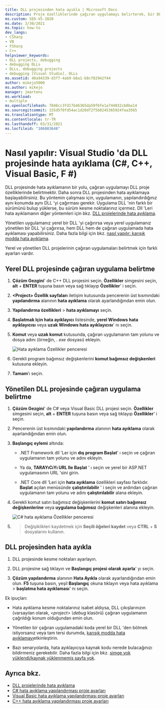 ```yaml
---
title: DLL projesinden hata ayıkla | Microsoft Docs
description: Proje özelliklerinde çağıran uygulamayı belirterek, bir DLL projesinin hata ayıklamasını projenin kendisinden başlatabilirsiniz. Ayrıntılar için bu makaleye bakın.
ms.custom: SEO-VS-2020
ms.date: 3/30/2021
ms.topic: how-to
dev_langs:
- CSharp
- VB
- FSharp
- C++
helpviewer_keywords:
- DLL projects, debugging
- debugging DLLs
- DLLs, debugging projects
- debugging [Visual Studio], DLLs
ms.assetid: 40a94339-d3f7-4ab9-b8a1-b8cf82942f44
author: mikejo5000
ms.author: mikejo
manager: jmartens
ms.workload:
- multiple
ms.openlocfilehash: 7846cc3fd17b46365da59f6fe1a744032cb8ba14
ms.sourcegitcommit: 155d5f0fd54ac1d20df2f5b0245365924faa3565
ms.translationtype: MT
ms.contentlocale: tr-TR
ms.lasthandoff: 03/31/2021
ms.locfileid: "106083648"
---
```

# <a name="how-to-debug-from-a-dll-project-in-visual-studio-c-c-visual-basic-f"></a>Nasıl yapılır: Visual Studio 'da DLL projesinde hata ayıklama (C#, C++, Visual Basic, F #)

DLL projesinde hata ayıklamanın bir yolu, çağıran uygulamayı DLL proje özelliklerinde belirtmektir. Daha sonra DLL projesinden hata ayıklamaya başlayabilirsiniz. Bu yöntemin çalışması için, uygulamanın, yapılandırdığınız aynı konumda aynı DLL 'yi çağırması gerekir. Uygulama DLL 'nin farklı bir sürümünü bulup yüklerse, bu sürüm kesme noktalarınız içermez. Dll 'Leri hata ayıklamanın diğer yöntemleri için bkz. [DLL projelerinde hata ayıklama](../debugger/debugging-dll-projects.md).

Yönetilen uygulamanız yerel bir DLL 'yi çağırırsa veya yerel uygulamanız yönetilen bir DLL 'yi çağırırsa, hem DLL hem de çağıran uygulamada hata ayıklaması yapabilirsiniz. Daha fazla bilgi için bkz. [nasıl yapılır: karışık modda hata ayıklama](../debugger/how-to-debug-in-mixed-mode.md).

Yerel ve yönetilen DLL projelerinin çağıran uygulamaları belirtmek için farklı ayarları vardır.

## <a name="specify-a-calling-app-in-a-native-dll-project"></a>Yerel DLL projesinde çağıran uygulama belirtme

1. **Çözüm Gezgini**' de C++ DLL projesini seçin. **Özellikler** simgesini seçin, **alt** + **ENTER** tuşuna basın veya sağ tıklayıp **Özellikler**' i seçin.

1. **\<Project> Özellik sayfaları** iletişim kutusunda pencerenin üst kısmındaki **yapılandırma** alanının **hata ayıklama** olarak ayarlandığından emin olun.

1. **Yapılandırma özellikleri**  >  **hata ayıklamayı** seçin.

1. **Başlatmak Için hata ayıklayıcı** listesinde, **yerel Windows hata ayıklayıcısı** veya **uzak Windows hata ayıklayıcısı**' nı seçin.

1. **Komut** veya **uzak komut** kutusunda, çağıran uygulamanın tam yolunu ve dosya adını (örneğin, *. exe* dosyası) ekleyin.

   ![Hata ayıklama Özellikler penceresi](../debugger/media/dbg-debugging-properties-dll.png "Hata ayıklama Özellikler penceresi")

1. Gerekli program bağımsız değişkenlerini **komut bağımsız değişkenleri** kutusuna ekleyin.

1. **Tamam**’ı seçin.

## <a name="specify-a-calling-app-in-a-managed-dll-project"></a>Yönetilen DLL projesinde çağıran uygulama belirtme

1. **Çözüm Gezgini**' de C# veya Visual Basic DLL projesi seçin. **Özellikler** simgesini seçin, **alt** + **ENTER** tuşuna basın veya sağ tıklayıp **Özellikler**' i seçin.

1. Pencerenin üst kısmındaki **yapılandırma** alanının **hata ayıklama** olarak ayarlandığından emin olun.

1. **Başlangıç eylemi** altında:

   - .NET Framework dll 'Ler için **dış program Başlat**' ı seçin ve çağıran uygulamanın tam yolunu ve adını ekleyin.

   - Ya da, **TARAYıCıYı URL Ile Başlat** ' ı seçin ve yerel bir ASP.NET uygulamasının URL 'sini girin.

   - .NET Core dll 'Leri için **hata ayıklama** özellikleri sayfası farklıdır. **Başlat** açılan menüsünde **çalıştırılabilir** ' i seçin ve ardından çağıran uygulamanın tam yolunu ve adını **çalıştırılabilir** alana ekleyin.

1. Gerekli komut satırı bağımsız değişkenlerini **komut satırı bağımsız değişkenlerine** veya **uygulama bağımsız** değişkenleri alanına ekleyin.

   ![C# hata ayıklama Özellikler penceresi](../debugger/media/dbg-debugging-properties-dll-csharp.png "C# hata ayıklama Özellikler penceresi")

1.   >  Değişiklikleri kaydetmek için **Seçili öğeleri kaydet** veya **CTRL** + **S** dosyalarını kullanın.

## <a name="debug-from-the-dll-project"></a>DLL projesinden hata ayıkla

1. DLL projesinde kesme noktaları ayarlayın.

1. DLL projesine sağ tıklayın ve **Başlangıç projesi olarak ayarla**' yı seçin.

1. **Çözüm yapılandırma** alanının **Hata Ayıkla** olarak ayarlandığından emin olun. **F5** tuşuna basın, yeşil **Başlangıç** okuna tıklayın veya hata ayıklama   >  **başlatma hata ayıklaması**' nı seçin.

Ek ipuçları:

- Hata ayıklama kesme noktalarınız isabet aldıysa, DLL çıkışlarınızın (varsayılan olarak, *\<project> \debug* klasörü) çağıran uygulamanın çağrıldığı konum olduğundan emin olun.

- Yönetilen bir çağıran uygulamadaki koda yerel bir DLL 'den bölmek istiyorsanız veya tam tersi durumda, [karışık modda hata ayıklamayı](../debugger/how-to-debug-in-mixed-mode.md)etkinleştirin.

- Bazı senaryolarda, hata ayıklayıcıya kaynak kodu nerede bulacağınızı bildirmeniz gerekebilir. Daha fazla bilgi için bkz. [simge yok yüklendi/kaynak yüklenmemiş sayfa yok](../debugger/specify-symbol-dot-pdb-and-source-files-in-the-visual-studio-debugger.md#use-the-no-symbols-loadedno-source-loaded-pages).

## <a name="see-also"></a>Ayrıca bkz.
- [DLL projelerinde hata ayıklama](../debugger/debugging-dll-projects.md)
- [C# hata ayıklama yapılandırması proje ayarları](../debugger/project-settings-for-csharp-debug-configurations.md)
- [Visual Basic hata ayıklama yapılandırması proje ayarları](../debugger/project-settings-for-a-visual-basic-debug-configuration.md)
- [C++ hata ayıklama yapılandırması proje ayarları](../debugger/project-settings-for-a-cpp-debug-configuration.md)
